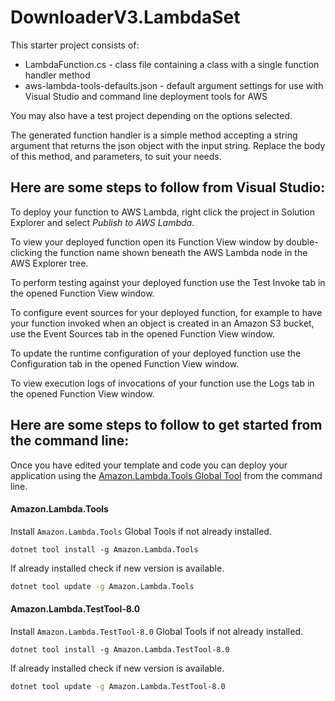 ﻿# DownloaderV3.LambdaSet

This starter project consists of:
* LambdaFunction.cs - class file containing a class with a single function handler method
* aws-lambda-tools-defaults.json - default argument settings for use with Visual Studio and command line deployment tools for AWS

You may also have a test project depending on the options selected.

The generated function handler is a simple method accepting a string argument that returns the json object with the input string. Replace the body of this method, and parameters, to suit your needs. 

## Here are some steps to follow from Visual Studio:

To deploy your function to AWS Lambda, right click the project in Solution Explorer and select *Publish to AWS Lambda*.

To view your deployed function open its Function View window by double-clicking the function name shown beneath the AWS Lambda node in the AWS Explorer tree.

To perform testing against your deployed function use the Test Invoke tab in the opened Function View window.

To configure event sources for your deployed function, for example to have your function invoked when an object is created in an Amazon S3 bucket, use the Event Sources tab in the opened Function View window.

To update the runtime configuration of your deployed function use the Configuration tab in the opened Function View window.

To view execution logs of invocations of your function use the Logs tab in the opened Function View window.

## Here are some steps to follow to get started from the command line:

Once you have edited your template and code you can deploy your application using the [Amazon.Lambda.Tools Global Tool](https://github.com/aws/aws-extensions-for-dotnet-cli#aws-lambda-amazonlambdatools) from the command line.

#### Amazon.Lambda.Tools

Install `Amazon.Lambda.Tools` Global Tools if not already installed.
```
dotnet tool install -g Amazon.Lambda.Tools
```

If already installed check if new version is available.
```bash
dotnet tool update -g Amazon.Lambda.Tools
```

#### Amazon.Lambda.TestTool-8.0

Install `Amazon.Lambda.TestTool-8.0` Global Tools if not already installed.
```
dotnet tool install -g Amazon.Lambda.TestTool-8.0
```

If already installed check if new version is available.
```bash
dotnet tool update -g Amazon.Lambda.TestTool-8.0
```
